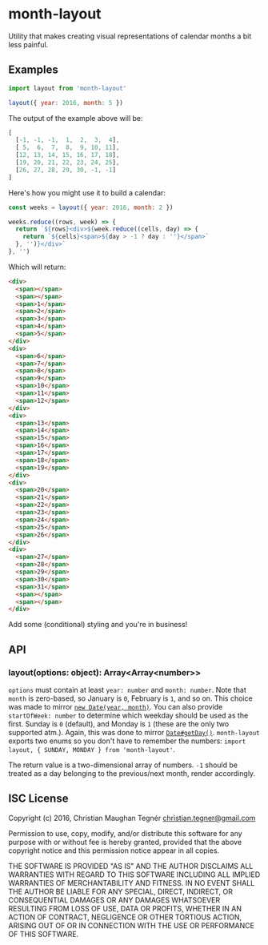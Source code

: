 # month-layout

Utility that makes creating visual representations of calendar months a bit less painful.

## Examples

```javascript
import layout from 'month-layout'

layout({ year: 2016, month: 5 })
```

The output of the example above will be:

```javascript
[
  [-1, -1, -1,  1,  2,  3,  4],
  [ 5,  6,  7,  8,  9, 10, 11],
  [12, 13, 14, 15, 16, 17, 18],
  [19, 20, 21, 22, 23, 24, 25],
  [26, 27, 28, 29, 30, -1, -1]
]
```

Here's how you might use it to build a calendar:

```javascript
const weeks = layout({ year: 2016, month: 2 })

weeks.reduce((rows, week) => {
  return `${rows}<div>${week.reduce((cells, day) => {
    return `${cells}<span>${day > -1 ? day : ''}</span>`
  }, '')}</div>`
}, '')
```

Which will return:

```html
<div>
  <span></span>
  <span></span>
  <span>1</span>
  <span>2</span>
  <span>3</span>
  <span>4</span>
  <span>5</span>
</div>
<div>
  <span>6</span>
  <span>7</span>
  <span>8</span>
  <span>9</span>
  <span>10</span>
  <span>11</span>
  <span>12</span>
</div>
<div>
  <span>13</span>
  <span>14</span>
  <span>15</span>
  <span>16</span>
  <span>17</span>
  <span>18</span>
  <span>19</span>
</div>
<div>
  <span>20</span>
  <span>21</span>
  <span>22</span>
  <span>23</span>
  <span>24</span>
  <span>25</span>
  <span>26</span>
</div>
<div>
  <span>27</span>
  <span>28</span>
  <span>29</span>
  <span>30</span>
  <span>31</span>
  <span></span>
  <span></span>
</div>
```

Add some (conditional) styling and you're in business!

## API

### layout(options: object): Array\<Array\<number>>

`options` must contain at least `year: number` and `month: number`. Note that `month` is zero-based, so January is `0`, February is `1`, and so on. This choice was made to mirror [`new Date(year, month)`](https://developer.mozilla.org/en-US/docs/Web/JavaScript/Reference/Global_Objects/Date). You can also provide `startOfWeek: number` to determine which weekday should be used as the first. Sunday is `0` (default), and Monday is `1` (these are the only two supported atm.). Again, this was done to mirror [`Date#getDay()`](https://developer.mozilla.org/en-US/docs/Web/JavaScript/Reference/Global_Objects/Date/getDay). `month-layout` exports two enums so you don't have to remember the numbers: `import layout, { SUNDAY, MONDAY } from 'month-layout'`.

The return value is a two-dimensional array of numbers. `-1` should be treated as a day belonging to the previous/next month, render accordingly.

## ISC License

Copyright (c) 2016, Christian Maughan Tegnér <christian.tegner@gmail.com>

Permission to use, copy, modify, and/or distribute this software for any purpose with or without fee is hereby granted, provided that the above copyright notice and this permission notice appear in all copies.

THE SOFTWARE IS PROVIDED "AS IS" AND THE AUTHOR DISCLAIMS ALL WARRANTIES WITH REGARD TO THIS SOFTWARE INCLUDING ALL IMPLIED WARRANTIES OF MERCHANTABILITY AND FITNESS. IN NO EVENT SHALL THE AUTHOR BE LIABLE FOR ANY SPECIAL, DIRECT, INDIRECT, OR CONSEQUENTIAL DAMAGES OR ANY DAMAGES WHATSOEVER RESULTING FROM LOSS OF USE, DATA OR PROFITS, WHETHER IN AN ACTION OF CONTRACT, NEGLIGENCE OR OTHER TORTIOUS ACTION, ARISING OUT OF OR IN CONNECTION WITH THE USE OR PERFORMANCE OF THIS SOFTWARE.
